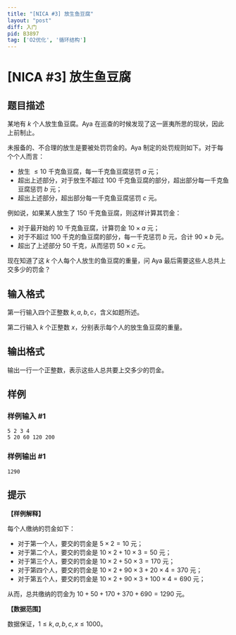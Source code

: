 ```yaml
---
title: "[NICA #3] 放生鱼豆腐"
layout: "post"
diff: 入门
pid: B3897
tag: ['O2优化', '循环结构']
---
```

# [NICA #3] 放生鱼豆腐
## 题目描述

某地有 $k$ 个人放生鱼豆腐。Aya 在巡查的时候发现了这一匪夷所思的现状，因此上前制止。

未报备的、不合理的放生是要被处罚罚金的。Aya 制定的处罚规则如下。对于每个个人而言：

- 放生 $\leq 10$ 千克鱼豆腐，每一千克鱼豆腐惩罚 $a$ 元；
- 超出上述部分，对于放生不超过 $100$ 千克鱼豆腐的部分，超出部分每一千克鱼豆腐惩罚 $b$ 元；
- 超出上述部分，超出部分每一千克鱼豆腐惩罚 $c$ 元。

例如说，如果某人放生了 $150$ 千克鱼豆腐，则这样计算其罚金：
- 对于最开始的 $10$ 千克鱼豆腐，计算罚金 $10\times a$ 元；
- 对于不超过 $100$ 千克的鱼豆腐的部分，每一千克惩罚 $b$ 元，合计 $90\times b$ 元。
- 超出了上述部分 $50$ 千克，从而惩罚 $50\times c$ 元。

现在知道了这 $k$ 个人每个人放生的鱼豆腐的重量，问 Aya 最后需要这些人总共上交多少的罚金？
## 输入格式

第一行输入四个正整数 $k,a,b,c$，含义如题所述。

第二行输入 $k$ 个正整数 $x$，分别表示每个人的放生鱼豆腐的重量。
## 输出格式

输出一行一个正整数，表示这些人总共要上交多少的罚金。
## 样例

### 样例输入 #1
```
5 2 3 4
5 20 60 120 200
```
### 样例输出 #1
```
1290
```
## 提示

**【样例解释】**

每个人缴纳的罚金如下：
- 对于第一个人，要交的罚金是 $5\times 2=10$ 元；
- 对于第二个人，要交的罚金是 $10\times 2+10\times 3=50$ 元；
- 对于第三个人，要交的罚金是 $10\times 2+50\times 3=170$ 元；
- 对于第四个人，要交的罚金是 $10\times 2+90\times 3+20\times 4=370$ 元；
- 对于第五个人，要交的罚金是 $10\times 2+90\times 3+100\times 4=690$ 元；

从而，总共缴纳的罚金为 $10+50+170+370+690=1290$ 元。

**【数据范围】**

数据保证，$1 \leq k,a,b,c,x \leq 1000$。
